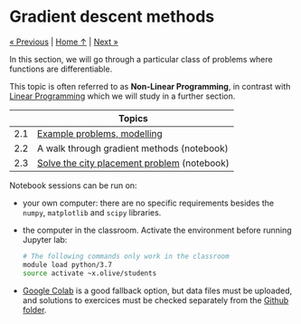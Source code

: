 # Gradient descent methods

[« Previous](../1_introduction) \| [Home ↑](../) \| [Next »](../3_pytorch)

In this section, we will go through a particular class of problems where functions are differentiable.

This topic is often referred to as **Non-Linear Programming**, in contrast with [Linear Programming](../4_linear/) which we will study in a further section.

|     | Topics                                                      |
| --- | ----------------------------------------------------------- |
| 2.1 | [Example problems, modelling](problems)                     |
| 2.2 | A walk through gradient methods (notebook)                  |
| 2.3 | [Solve the city placement problem](city_problem) (notebook) |

Notebook sessions can be run on:

- your own computer: there are no specific requirements besides the `numpy`, `matplotlib` and `scipy` libraries.

- the computer in the classroom. Activate the environment before running Jupyter lab:

  ```bash
  # The following commands only work in the classroom
  module load python/3.7
  source activate ~x.olive/students
  ```

- [Google Colab](https://colab.research.google.com/github/xoolive/optim4ai/) is a good fallback option, but data files must be uploaded, and solutions to exercices must be checked separately from the [Github folder](https://github.com/xoolive/optim4ai/tree/master/2_gradient/solutions).
